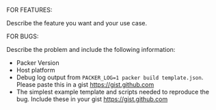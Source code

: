 FOR FEATURES:

Describe the feature you want and your use case.

FOR BUGS:

Describe the problem and include the following information:

- Packer Version
- Host platform
- Debug log output from `PACKER_LOG=1 packer build template.json`.
  Please paste this in a gist https://gist.github.com
- The simplest example template and scripts needed to reproduce the bug.
  Include these in your gist https://gist.github.com
